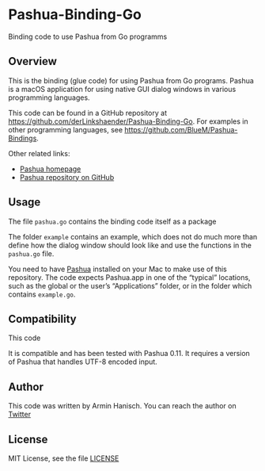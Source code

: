 # Pashua-Binding-Go

Binding code to use Pashua from Go programms

## Overview

This is the binding (glue code) for using Pashua from Go programs. Pashua is a macOS application for using native GUI dialog windows in various programming languages.

This code can be found in a GitHub repository at https://github.com/derLinkshaender/Pashua-Binding-Go. For examples in other programming languages, see https://github.com/BlueM/Pashua-Bindings.

Other related links:
* [Pashua homepage](https://www.bluem.net/jump/pashua)
* [Pashua repository on GitHub](https://github.com/BlueM/Pashua)

## Usage

The file `pashua.go` contains the binding code itself as a package

The folder `example` contains an example, which does not do much more 
than define how the dialog window should look like and use the functions in the `pashua.go` file.

You need to have [Pashua](https://www.bluem.net/jump/pashua) installed on your Mac 
to make use of this repository. 
The code expects Pashua.app in one of the “typical” locations, such as the global or 
the user’s “Applications” folder, or in the folder which contains `example.go`.

## Compatibility

This code 

It is compatible and has been tested with Pashua 0.11. 
It requires a version of Pashua that handles UTF-8 encoded input.


## Author

This code was written by Armin Hanisch. You can reach the author on [Twitter](https://twitter.com/derLinkshaender)


## License

MIT License, see the file [LICENSE](./LICENSE)
